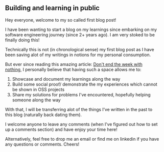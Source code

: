 ## Building and learning in public
Hey everyone, welcome to my so called first blog post!

I have been wanting to start a blog on my learnings since embarking on my software engineering journey (since 2+ years ago). I am very stoked to be finally doing this!

Technically this is not (in chronological sense) my first blog post as I have been saving alot of my writings in notions for my personal consumption.

But ever since reading this amazing article: [Don't end the week with nothing](https://training.kalzumeus.com/newsletters/archive/do-not-end-the-week-with-nothing), I personally believe that having such a space allows me to:

1. Showcase and document my learnings along the way
2. Build some social proof/ demonstrate the my experiences which cannot be shown in OSS projects
3. Share my solutions for problems I've encountered, hopefully helping someone along the way


With that, I will be transferring alot of the things I've written in the past to this blog (naturally back dating them).

I welcome anyone to leave any comments (when I've figured out how to set up a comments section) and have enjoy your time here!

Alternatively, feel free to drop me an email or find me on linkedin if you have any questions or comments. Cheers!
